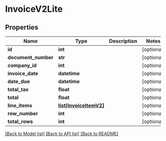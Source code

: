 # InvoiceV2Lite

## Properties
Name | Type | Description | Notes
------------ | ------------- | ------------- | -------------
**id** | **int** |  | [optional] 
**document_number** | **str** |  | [optional] 
**company_id** | **int** |  | [optional] 
**invoice_date** | **datetime** |  | [optional] 
**date_due** | **datetime** |  | [optional] 
**total_tax** | **float** |  | [optional] 
**total** | **float** |  | [optional] 
**line_items** | [**list[InvoiceItemV2]**](InvoiceItemV2.md) |  | [optional] 
**row_number** | **int** |  | [optional] 
**total_rows** | **int** |  | [optional] 

[[Back to Model list]](../README.md#documentation-for-models) [[Back to API list]](../README.md#documentation-for-api-endpoints) [[Back to README]](../README.md)

